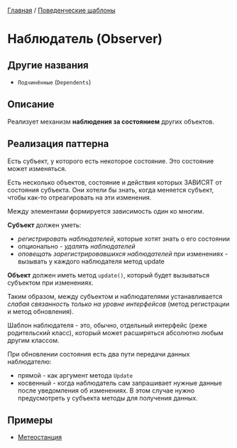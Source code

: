 [Главная](../..) / [Поведенческие шаблоны](..)

# Наблюдатель (Observer)

## Другие названия

* `Подчинённые` (`Dependents`)

## Описание

Реализует механизм **наблюдения за состоянием** других объектов.

## Реализация паттерна

Есть субъект, у которого есть некоторое состояние. Это состояние может изменяться.

Есть несколько объектов, состояние и действия которых ЗАВИСЯТ от состояния субъекта. Они хотели бы знать, когда меняется субъект, чтобы как-то отреагировать на эти изменения.

Между элементами формируется зависимость один ко многим.

**Субъект** должен уметь:

* *регистрировать наблюдателей*, которые хотят знать о его состоянии
* опционально - *удалять наблюдателей*
* *оповещать зарегистрировавшихся наблюдателей* при изменениях - вызывать у каждого наблюдателя метод update

**Объект** должен иметь метод ```update()```, который будет вызываться субъектом при изменениях.

Таким образом, между субъектом и наблюдателями устанавливается *слабая связанность только на уровне интерфейсов* (метод регистрации и метод обновления).

Шаблон наблюдателя - это, обычно, отдельный интерфейс (реже родительский класс), который может расширяться абсолютно любым другим классом.

При обновлении состояния есть два пути передачи данных наблюдателю:

* прямой - как аргумент метода ```Update```
* косвенный - когда наблюдатель сам запрашивает нужные данные после уведомления об изменениях. В этом случае нужно предусмотреть у субъекта методы для получения данных.

## Примеры

* [Метеостанция](./meteostation)
